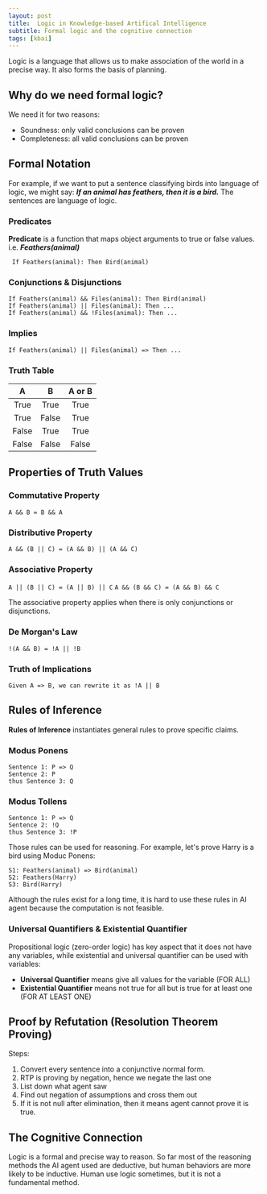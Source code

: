 ```yaml
---
layout: post
title:  Logic in Knowledge-based Artifical Intelligence 
subtitle: Formal logic and the cognitive connection
tags: [kbai]
---
```


Logic is a language that allows us to make association of the world in a precise way. It also forms the basis of planning.

## Why do we need formal logic?
We need it for two reasons:
- Soundness: only valid conclusions can be proven
- Completeness: all valid conclusions can be proven

## Formal Notation
For example, if we want to put a sentence classifying birds into language of logic, we might say: _**If an animal has feathers, then it is a bird.**_ The sentences are language of logic.

### Predicates
**Predicate** is a function that maps object arguments to true or false values. i.e. _**Feathers(animal)**_


``` If Feathers(animal): Then Bird(animal)```

### Conjunctions & Disjunctions

``` 
If Feathers(animal) && Files(animal): Then Bird(animal)
If Feathers(animal) || Files(animal): Then ...
If Feathers(animal) && !Files(animal): Then ...
```

### Implies
``` 
If Feathers(animal) || Files(animal) => Then ...
```

### Truth Table

| A      | B |   A or B      |
| :----:         |    :----:   |  :----:  |
| True  | True  | True       |
| True  | False | True       |
| False | True  | True       |
| False | False | False      |

## Properties of Truth Values
### Commutative Property
``` A && B = B && A ```
### Distributive Property
``` A && (B || C) = (A && B) || (A && C) ```
### Associative Property
``` A || (B || C) = (A || B) || C ```
``` A && (B && C) = (A && B) && C ```

The associative property applies when there is only conjunctions or disjunctions.
### De Morgan's Law
```!(A && B) = !A || !B```

### Truth of Implications
```Given A => B, we can rewrite it as !A || B```

## Rules of Inference
**Rules of Inference** instantiates general rules to prove specific claims.

### Modus Ponens
```
Sentence 1: P => Q
Sentence 2: P
thus Sentence 3: Q
```

### Modus Tollens
```
Sentence 1: P => Q
Sentence 2: !Q
thus Sentence 3: !P
```
Those rules can be used for reasoning. For example, let's prove Harry is a bird using Moduc Ponens:
```
S1: Feathers(animal) => Bird(animal)
S2: Feathers(Harry)
S3: Bird(Harry)
```
Although the rules exist for a long time, it is hard to use these rules in AI agent because the computation is not feasible.

### Universal Quantifiers & Existential Quantifier
Propositional logic (zero-order logic) has key aspect that it does not have any variables, while existential and universal quantifier can be used with variables:
- **Universal Quantifier** means give all values for the variable (FOR ALL)
- **Existential Quantifier** means not true for all but is true for at least one (FOR AT LEAST ONE)

## Proof by Refutation (Resolution Theorem Proving)
Steps:
1. Convert every sentence into a conjunctive normal form.
2. RTP is proving by negation, hence we negate the last one
3. List down what agent saw
4. Find out negation of assumptions and cross them out
5. If it is not null after elimination, then it means agent cannot prove it is true.

## The Cognitive Connection 
Logic is a formal and precise way to reason. So far most of the reasoning methods the AI agent used are deductive, but human behaviors are more likely to be inductive. Human use logic sometimes, but it is not a fundamental method.


